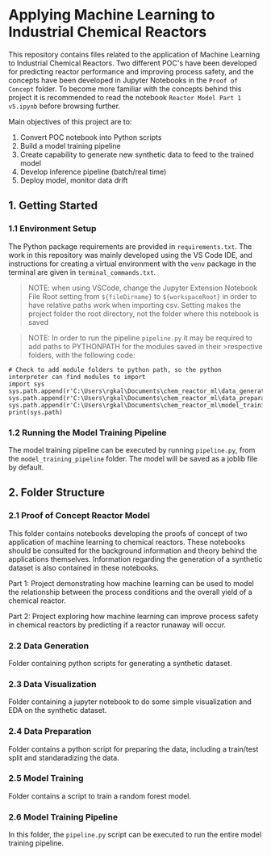 # Applying Machine Learning to Industrial Chemical Reactors

This repository contains files related to the application of Machine Learning to Industrial Chemical Reactors. Two different POC's have been developed for predicting reactor performance and improving process safety, and the concepts have been developed in Jupyter Notebooks in the `Proof of Concept` folder. To become more familiar with the concepts behind this project it is recommended to read the notebook `Reactor Model Part 1 v5.ipynb` before browsing further.

Main objectives of this project are to:
1. Convert POC notebook into Python scripts
2. Build a model training pipeline
3. Create capability to generate new synthetic data to feed to the trained model
4. Develop inference pipeline (batch/real time)
5. Deploy model, monitor data drift

## 1. Getting Started

### 1.1 Environment Setup

The Python package requirements are provided in `requirements.txt`. The work in this repository was mainly developed using the VS Code IDE, and instructions for creating a virtual environment with the `venv` package in the terminal are given in `terminal_commands.txt`.

>NOTE: when using VSCode, change the Jupyter Extension Notebook File Root setting from `${fileDirname}` to `${workspaceRoot}`
>in order to have relative paths work when importing csv. Setting makes the project folder the root directory,
>not the folder where this notebook is saved

>NOTE: In order to run the pipeline `pipeline.py` it may be required to add paths to PYTHONPATH for the modules saved in their >respective folders, with the following code:

    # Check to add module folders to python path, so the python interpreter can find modules to import
    import sys
    sys.path.append(r'C:\Users\rgkal\Documents\chem_reactor_ml\data_generation')
    sys.path.append(r'C:\Users\rgkal\Documents\chem_reactor_ml\data_preparation')
    sys.path.append(r'C:\Users\rgkal\Documents\chem_reactor_ml\model_training')
    print(sys.path)

### 1.2 Running the Model Training Pipeline

The model training pipeline can be executed by running `pipeline.py`, from the `model_training_pipeline` folder. The model will be saved as a joblib file by default.

## 2. Folder Structure

### 2.1 Proof of Concept Reactor Model

This folder contains notebooks developing the proofs of concept of two application of machine learning to chemical reactors. These notebooks should be consulted for the background information and theory behind the applications themselves. Information regarding the generation of a synthetic dataset is also contained in these notebooks.

Part 1: Project demonstrating how machine learning can be used to model the relationship between the process conditions and the overall yield of a chemical reactor.

Part 2: Project exploring how machine learning can improve process safety in chemical reactors by predicting if a reactor runaway will occur.

### 2.2 Data Generation

Folder containing python scripts for generating a synthetic dataset.

### 2.3 Data Visualization

Folder containing a jupyter notebook to do some simple visualization and EDA on the synthetic dataset.

### 2.4 Data Preparation

Folder contains a python script for preparing the data, including a train/test split and standaradizing the data.

### 2.5 Model Training

Folder contains a script to train a random forest model.

### 2.6 Model Training Pipeline

In this folder, the `pipeline.py` script can be executed to run the entire model training pipeline.